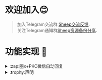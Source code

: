 # 欢迎加入😊
> 加入Telegram交流群 [Sheep交流反馈](https://t.me/sheep_007_xiaoyang).  
> 关注Telegram通知群[Sheep资源备份分享](https://t.me/sheep_007xiaoyang).

# 功能实现 :space_invader:

<details>
  <summary>:zap:圈x+PKC微信自动回复</summary>
 
## 使用方法

**1**. QuantumultX设置开启进入HTTP Backend(右上角第二个)开启该功能，并设置(右上角第一个):    
监听地址:`127.0.0.1`  
端口:`9999`  
**2**.在HTTP Backend里面(右上角第三个)➕填入[backend]处理请求路径与脚本路径(第一次配置好重启圈x才能生效):       
处理请求路径:  `^/sheep/pkc/gpt/`      
脚本路径: [长按复制](https://raw.githubusercontent.com/SheepFJ/Sheep/refs/heads/main/sheepTask/pkcWeChatGpt.js)         
**3**.设置微信pkc插件--关键词自动回复:      
pkc插件中打开关键词自动回复，进入关键词回复设置右上点添加，自动回复文本(必填)中填写 `/pkc text 1 [原文]`  
**4**.设置微信pkc插件--自定义接口Api：  
打开自定义文本api，然后进入配置，在API1(与第三步text 1对应第一个)中填写 `http://127.0.0.1:9999/sheep/pkc/gpt/[参数1]/`   
在自定义内容API1中填写 `[content]`（如果打开了文字转语言,在自定义前缀API1中填写 `yy` 可自动将文字转语音）    
**5**.配合BoxJs([怎么使用BoxJS](https://t.me/sheep_007xiaoyang))修改AI设定，猫娘风，幽默风，由你设置:boxjs订阅链接： [长按复制](https://raw.githubusercontent.com/SheepFJ/Sheep/refs/heads/main/sheepTask/sheepTaskBoxJs.json)      



</details>



<details>
  <summary>:trophy:声明</summary>
  
## :construction:免责声明：

* 本项目中的所有解锁与解密分析脚本仅供资源共享与学习交流之用，不对其合法性、准确性、完整性和有效性作任何保证，请用户自行评估和判断。

* 任何间接使用本项目脚本的行为，包括但不限于搭建 VPS 或在违反国家/地区法律及相关规定的情况下传播内容，由此导致的隐私泄漏或其他后果，概由用户自行承担责任。

* 禁止将本项目的任何内容用于商业用途或任何非法目的，因不当使用而引发的后果由使用者自行负责。

* 若任何单位或个人认为本项目的脚本可能侵犯其合法权益，请及时提供身份及权利证明，我们将在核实后移除相关内容。

* 对于脚本使用中可能出现的任何问题，包括但不限于因脚本错误而造成的损失或损害，项目不承担任何责任。

* 用户需在下载后 24 小时内从计算机或移动设备中完全删除上述内容。

* 任何以任何方式访问或使用本项目脚本的用户，均应仔细阅读并遵守本声明。我们保留随时修改或补充本免责声明的权利。使用或复制任何相关内容即视为您已接受本声明。


</details>

